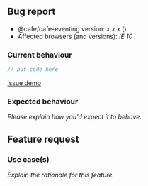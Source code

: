 <!-- -------------------------------------------------- -->
<!--  Delete this section if this is a feature request. -->
<!-- -------------------------------------------------- -->

## Bug report

- @cafe/cafe-eventing version: _x.x.x_ (<!-- (run `npm list @cafe/cafe-eventing` from a terminal/cmd prompt): -->)
- Affected browsers (and versions): _IE 10_

### Current behaviour

<!-- Please explain the problem you're having -->

```ts
// put code here
```

<!-- Having a real demo that demonstrates your issue  -->

[issue demo](https://codesandbox.io/)

### Expected behaviour

_Please explain how you'd expect it to behave._

<!-- -------------------------------------------- -->
<!-- Delete this section if this is a bug report. -->
<!-- -------------------------------------------- -->

## Feature request

### Use case(s)

_Explain the rationale for this feature._
